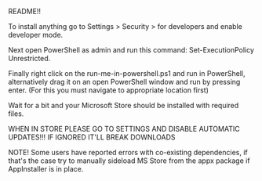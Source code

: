 README!!

To install anything go to Settings > Security > for developers and enable developer mode.

Next open PowerShell as admin and run this command: Set-ExecutionPolicy Unrestricted.

Finally right click on the run-me-in-powershell.ps1 and run in PowerShell, alternatively
drag it on an open PowerShell window and run by pressing enter.
(For this you must navigate to appropriate location first)

Wait for a bit and your Microsoft Store should be installed with required files.

WHEN IN STORE PLEASE GO TO SETTINGS AND DISABLE AUTOMATIC UPDATES!!!
IF IGNORED IT'LL BREAK DOWNLOADS

NOTE!
Some users have reported errors with co-existing dependencies, if that's the case try to
manually sideload MS Store from the appx package if AppInstaller is in place.
